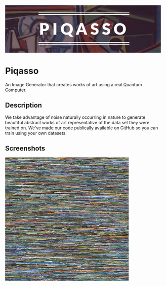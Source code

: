 <p align="center">
  </br>
  <img src="PiqassoLogo.JPG"/>
</p>

# Piqasso
An Image Generator that creates works of art using a real Quantum Computer.

## Description
We take advantage of noise naturally occurring in nature to generate beautiful abstract works of art representative of the data set they were trained on. We've made our code publically available on GitHub so you can train using your own datasets. 

## Screenshots
<img src = "website/images/monet2.png">
